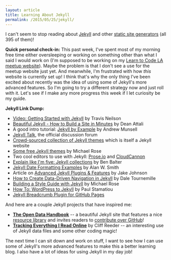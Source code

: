 ```yaml
---
layout: article
title: Learning About Jekyll
permalink: /2015/05/25/jekyll/
---
```


I can't seem to stop reading about [Jekyll](http://jekyllrb.com/) and other [static site generators](https://staticsitegenerators.net/) (all 395 of them)!

**Quick personal check-in:** This past week, I've spent most of my morning free time either oversleeping or working on something other than what I said I would work on (I'm supposed to be working on my [Learn to Code LA meetup website](http://learntocodela.org)). Maybe the problem is that I don't see a use for the meetup website just yet. And meanwhile, I'm frustrated with how *this* website is currently set up! I think that's why the only thing I've been excited about recently was the idea of using some of Jekyll's more advanced features. So I'm going to try a different strategy now and just roll with it. Let's see if I make any more progress this week if I let curiosity be my guide.

**Jekyll Link Dump:**

- [Video: Getting Started with Jekyll](https://www.youtube.com/watch?v=iWowJBRMtpc) by Travis Neilson
- [Beautiful Jekyll - How to Build a Site in Minutes](http://deanattali.com/2015/03/12/beautiful-jekyll-how-to-build-a-site-in-minutes/) by Dean Attali
- A good intro tutorial: [Jekyll by Example](https://www.andrewmunsell.com/tutorials/jekyll-by-example/tutorial) by Andrew Munsell
- [Jekyll Talk](https://talk.jekyllrb.com/), the official discussion forum
- [Crowd-sourced collection of Jekyll themes](http://jekyllthemes.org/) which is itself a Jekyll website
- [Some free Jekyll themes](https://mademistakes.com/work/jekyll-themes/) by Michael Rose
- Two cool editors to use with Jekyll: [Prose.io](http://prose.io/) and [CloudCannon](http://cloudcannon.com/)
- [Explain like I'm five: Jekyll collections](http://ben.balter.com/2015/02/20/jekyll-collections/) by Ben Balter
- [Jekyll Date Formatting Examples](http://alanwsmith.com/jekyll-liquid-date-formatting-examples) by Alan W. Smith
- Article on [Advanced Jekyll Plugins & Features](https://divshot.com/blog/web-development/advanced-jekyll-features/) by Jake Johnson
- [How to Create Data-Driven Navigation in Jekyll](http://www.tournemille.com/blog/How-to-create-data-driven-navigation-in-Jekyll/) by Dale Tournemille
- [Building a Style Guide with Jekyll](https://mademistakes.com/articles/jekyll-style-guide/) by Michael Rose
- [How To: WordPress to Jekyll](http://paulstamatiou.com/how-to-wordpress-to-jekyll/) by Paul Stamatiou
- [Jekyll Breadcrumb Plugin for GitHub Pages](https://github.com/comsysto/jekyll-breadcrumb-for-github-pages/)

And here are a couple Jekyll projects that have inspired me:

- [**The Open Data Handbook**](http://opendatahandbook.org/) -- a beautiful Jekyll site that features a nice [resource library](http://opendatahandbook.org/resources/) and invites readers to [contribute over GitHub](http://opendatahandbook.org/contribute/)!
- [**Tracking Everything I Read Online**](https://clifff.com/2014/08/17/tracking-everything-i-read-online/) by Cliff Reeder -- an interesting use of Jekyll data files and some other coding magic!

The next time I can sit down and work on stuff, I want to see how I can use some of Jekyll's more advanced features to make this a better learning blog. I also have a lot of ideas for using Jekyll in my day job!